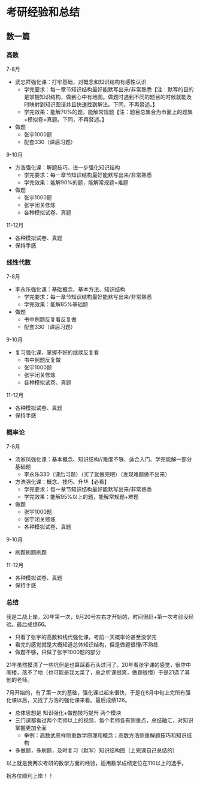 # 考研经验和总结

## 数一篇

### 高数

7-8月

- 武忠祥强化课：打牢基础，对概念和知识结构有感性认识
  - 学完要求：每一章节知识结构最好能默写出来/非常熟悉【注：默写的目的是掌握知识结构，做到心中有地图。做题时遇到不同的题目的时候就能及时映射到知识图谱并且快速找到解法。下同，不再赘述。】
  - 学完效果：能解70%的题，能解常规题【注：题目总集合为市面上的题集+模拟卷+真题。下同，不再赘述。】
- 做题
  - 张宇1000题
  - 配套330（课后习题）

9-10月

- 方浩强化课：解题技巧、进一步强化知识结构
  - 学完要求：每一章节知识结构最好能默写出来/非常熟悉
  - 学完效果：能解90%的题，能解常规题+难题
- 做题
  - 张宇1000题
  - 张宇闭关修炼
  - 各种模拟试卷、真题

11-12月

- 各种模拟试卷、真题
- 保持手感

### 线性代数

7-8月

- 李永乐强化课：基础概念、基本方法、知识结构
  - 学完要求：每一章节知识结构最好能默写出来/非常熟悉
  - 学完效果：能解85%基础题
- 做题
  - 书中例题反复看反复做
  - 配套330（课后习题）

9-10月

- 复习强化课，掌握不好的继续反复看
  - 书中例题反复做
  - 张宇1000题
  - 张宇闭关修炼
  - 各种模拟试卷、真题

11-12月

- 各种模拟试卷、真题
- 保持手感

### 概率论

7-8月

- 汤家凤强化课：基本概念、知识结构//难度不够、适合入门、学完能解一部分基础题
  - 李永乐330（课后习题）（买了就做完吧）（发现难题做不出来）
- 方浩强化课：概念、技巧、升华【必看】
  - 学完要求：每一章节知识结构最好能默写出来/非常熟悉
  - 学完效果：能解95%以上的题，能解常规题+难题
- 做题
  - 张宇1000题
  - 张宇闭关修炼
  - 各种模拟试卷、真题

9-10月

- 刷题刷题刷题

11-12月

- 各种模拟试卷、真题
- 保持手感

### 总结

我是二战上岸。20年第一次，9月20号左右才开始的，时间很赶+第一次考验没经验。最后成绩66。

- 只看了张宇的高数和线代强化课，考前一天概率论甚至没学完
- 看完的感觉就是大概知道总体知识结构，但是做题很懵/不熟练
- 做题不够，只做了张宇1000题的部分

21年虽然摸清了一些坑但是也算踩着石头过河了。20年看张宇课的感觉，很空中阁楼，落不了地（也可能是我太菜了，总之听课很爽，做题很懵）于是21选了其他的老师。

7月开始的，有了第一次的基础，强化课过起来很快，于是在8月中旬上完所有强化课以后，又找了方浩的强化课来看。最后成绩126。

- 总体思想是 知识强化+做题技巧提升 两个模块
- 三门课都看过两个老师以上的视频，每个老师各有侧重点，总结融汇，对知识掌握更加全面
  - 举例：高数武忠祥侧重数学原理和概念；高数方浩侧重解题技巧和知识结构
- 多做题，多刷题，及时复习（默写）知识结构图（上完课自己总结的）

以上就是我两次考研的数学方面的经验，适用数学成绩定位在110以上的选手。

祝各位顺利上岸！！

### 
